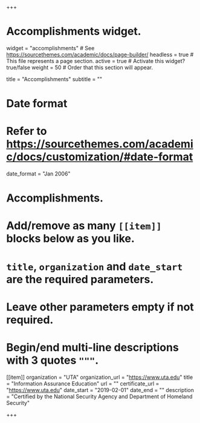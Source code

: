 +++
# Accomplishments widget.
widget = "accomplishments"  # See https://sourcethemes.com/academic/docs/page-builder/
headless = true  # This file represents a page section.
active = true  # Activate this widget? true/false
weight = 50  # Order that this section will appear.

title = "Accomplish&shy;ments"
subtitle = ""

# Date format
#   Refer to https://sourcethemes.com/academic/docs/customization/#date-format
date_format = "Jan 2006"

# Accomplishments.
#   Add/remove as many `[[item]]` blocks below as you like.
#   `title`, `organization` and `date_start` are the required parameters.
#   Leave other parameters empty if not required.
#   Begin/end multi-line descriptions with 3 quotes `"""`.

[[item]]
  organization = "UTA"
  organization_url = "https://www.uta.edu"
  title = "Information Assurance Education"
  url = ""
  certificate_url = "https://www.uta.edu"
  date_start = "2019-02-01"
  date_end = ""
  description = "Certified by the National Security Agency and Department of Homeland Security"

+++
